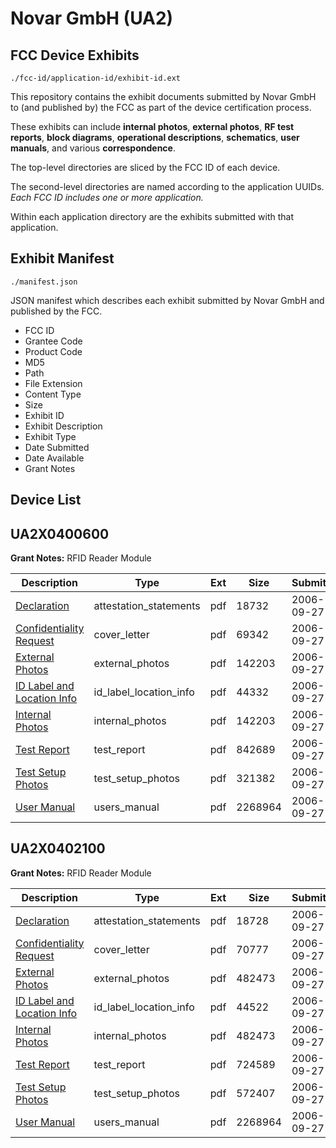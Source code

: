 # Novar GmbH (UA2)
## FCC Device Exhibits

```
./fcc-id/application-id/exhibit-id.ext
```

This repository contains the exhibit documents submitted by Novar GmbH to (and published by) the FCC as part of the device certification process.

These exhibits can include **internal photos**, **external photos**, **RF test reports**, **block diagrams**, **operational descriptions**, **schematics**, **user manuals**, and various **correspondence**.

The top-level directories are sliced by the FCC ID of each device.

The second-level directories are named according to the application UUIDs. *Each FCC ID includes one or more application.*

Within each application directory are the exhibits submitted with that application. 

## Exhibit Manifest

```
./manifest.json
```

JSON manifest which describes each exhibit submitted by Novar GmbH and published by the FCC.

- FCC ID
- Grantee Code
- Product Code
- MD5
- Path
- File Extension
- Content Type
- Size
- Exhibit ID
- Exhibit Description
- Exhibit Type
- Date Submitted
- Date Available
- Grant Notes

## Device List
## UA2X0400600
**Grant Notes:** RFID Reader Module

| Description | Type | Ext | Size | Submitted | Available |
| ----------- | ---- | --- | ---- | --------- | --------- |
| [Declaration](UA2X0400600/238a1437a4488dfd384770f6c7a9486d/709567.pdf) | attestation_statements | pdf | 18732 | 2006-09-27 | 2006-09-27 |
| [Confidentiality Request](UA2X0400600/238a1437a4488dfd384770f6c7a9486d/709566.pdf) | cover_letter | pdf | 69342 | 2006-09-27 | 2006-09-27 |
| [External Photos](UA2X0400600/238a1437a4488dfd384770f6c7a9486d/709568.pdf) | external_photos | pdf | 142203 | 2006-09-27 | 2006-09-27 |
| [ID Label and Location Info](UA2X0400600/238a1437a4488dfd384770f6c7a9486d/709569.pdf) | id_label_location_info | pdf | 44332 | 2006-09-27 | 2006-09-27 |
| [Internal Photos](UA2X0400600/238a1437a4488dfd384770f6c7a9486d/709568.pdf) | internal_photos | pdf | 142203 | 2006-09-27 | 2006-09-27 |
| [Test Report](UA2X0400600/238a1437a4488dfd384770f6c7a9486d/709579.pdf) | test_report | pdf | 842689 | 2006-09-27 | 2006-09-27 |
| [Test Setup Photos](UA2X0400600/238a1437a4488dfd384770f6c7a9486d/709580.pdf) | test_setup_photos | pdf | 321382 | 2006-09-27 | 2006-09-27 |
| [User Manual](UA2X0400600/238a1437a4488dfd384770f6c7a9486d/709581.pdf) | users_manual | pdf | 2268964 | 2006-09-27 | 2006-09-27 |
## UA2X0402100
**Grant Notes:** RFID Reader Module

| Description | Type | Ext | Size | Submitted | Available |
| ----------- | ---- | --- | ---- | --------- | --------- |
| [Declaration](UA2X0402100/d927bfdaacc2a185a2f499997137449b/709596.pdf) | attestation_statements | pdf | 18728 | 2006-09-27 | 2006-09-27 |
| [Confidentiality Request](UA2X0402100/d927bfdaacc2a185a2f499997137449b/709584.pdf) | cover_letter | pdf | 70777 | 2006-09-27 | 2006-09-27 |
| [External Photos](UA2X0402100/d927bfdaacc2a185a2f499997137449b/709585.pdf) | external_photos | pdf | 482473 | 2006-09-27 | 2006-09-27 |
| [ID Label and Location Info](UA2X0402100/d927bfdaacc2a185a2f499997137449b/709586.pdf) | id_label_location_info | pdf | 44522 | 2006-09-27 | 2006-09-27 |
| [Internal Photos](UA2X0402100/d927bfdaacc2a185a2f499997137449b/709585.pdf) | internal_photos | pdf | 482473 | 2006-09-27 | 2006-09-27 |
| [Test Report](UA2X0402100/d927bfdaacc2a185a2f499997137449b/709593.pdf) | test_report | pdf | 724589 | 2006-09-27 | 2006-09-27 |
| [Test Setup Photos](UA2X0402100/d927bfdaacc2a185a2f499997137449b/709594.pdf) | test_setup_photos | pdf | 572407 | 2006-09-27 | 2006-09-27 |
| [User Manual](UA2X0402100/d927bfdaacc2a185a2f499997137449b/709581.pdf) | users_manual | pdf | 2268964 | 2006-09-27 | 2006-09-27 |
